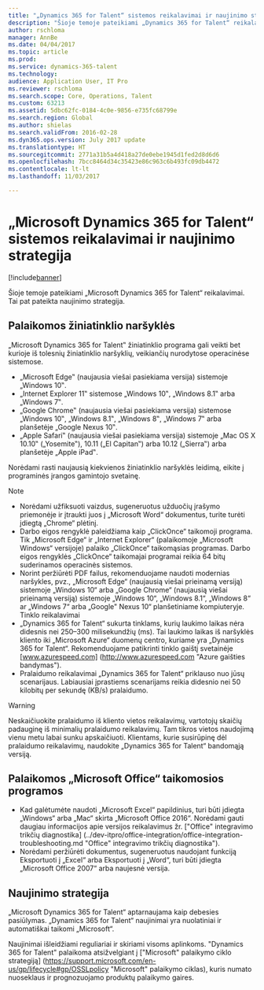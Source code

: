 ```yaml
---
title: "„Dynamics 365 for Talent“ sistemos reikalavimai ir naujinimo strategija"
description: "Šioje temoje pateikiami „Dynamics 365 for Talent“ reikalavimai. Tai pat pateikta naujinimo strategija."
author: rschloma
manager: AnnBe
ms.date: 04/04/2017
ms.topic: article
ms.prod: 
ms.service: dynamics-365-talent
ms.technology: 
audience: Application User, IT Pro
ms.reviewer: rschloma
ms.search.scope: Core, Operations, Talent
ms.custom: 63213
ms.assetid: 5dbc62fc-0184-4c0e-9856-e735fc68799e
ms.search.region: Global
ms.author: shielas
ms.search.validFrom: 2016-02-28
ms.dyn365.ops.version: July 2017 update
ms.translationtype: HT
ms.sourcegitcommit: 2771a31b5a4d418a27de0ebe1945d1fed2d8d6d6
ms.openlocfilehash: 7bcc8464d34c35423e86c963c6b493fc09db4472
ms.contentlocale: lt-lt
ms.lasthandoff: 11/03/2017

---
```


# <a name="microsoft-dynamics-365-for-talent-system-requirements-and-update-policy"></a>„Microsoft Dynamics 365 for Talent“ sistemos reikalavimai ir naujinimo strategija

[!include[banner](includes/banner.md)]


Šioje temoje pateikiami „Microsoft Dynamics 365 for Talent“ reikalavimai. Tai pat pateikta naujinimo strategija.

## <a name="supported-web-browsers"></a>Palaikomos žiniatinklio naršyklės

„Microsoft Dynamics 365 for Talent‟ žiniatinklio programa gali veikti bet kurioje iš tolesnių žiniatinklio naršyklių, veikiančių nurodytose operacinėse sistemose. 

*   „Microsoft Edge‟ (naujausia viešai pasiekiama versija) sistemoje „Windows 10‟.
*   „Internet Explorer 11‟ sistemose „Windows 10‟, „Windows 8.1‟ arba „Windows 7‟.
*   „Google Chrome‟ (naujausia viešai pasiekiama versija) sistemose „Windows 10‟, „Windows 8.1‟, „Windows 8‟, „Windows 7‟ arba planšetėje „Google Nexus 10‟.
*   „Apple Safari‟ (naujausia viešai pasiekiama versija) sistemoje „Mac OS X 10.10‟ („Yosemite‟), 10.11 („El Capitan‟) arba 10.12 („Sierra‟) arba planšetėje „Apple iPad‟.

Norėdami rasti naujausią kiekvienos žiniatinklio naršyklės leidimą, eikite į programinės įrangos gamintojo svetainę. 

> [!NOTE]
> * Norėdami užfiksuoti vaizdus, sugeneruotus užduočių įrašymo priemonėje ir įtraukti juos į „Microsoft Word“ dokumentus, turite turėti įdiegtą „Chrome“ plėtinį. 
> * Darbo eigos rengyklė paleidžiama kaip „ClickOnce“ taikomoji programa. Tik „Microsoft Edge“ ir „Internet Explorer“ (palaikomoje „Microsoft Windows“ versijoje) palaiko „ClickOnce“ taikomąsias programas. Darbo eigos rengyklės „ClickOnce“ taikomajai programai reikia 64 bitų suderinamos operacinės sistemos.
> * Norint peržiūrėti PDF failus, rekomenduojame naudoti modernias naršykles, pvz., „Microsoft Edge“ (naujausią viešai prieinamą versiją) sistemoje „Windows 10“ arba „Google Chrome“ (naujausią viešai prieinamą versiją) sistemoje „Windows 10“, „Windows 8.1“, „Windows 8“ ar „Windows 7“ arba „Google" Nexus 10“ planšetiniame kompiuteryje.
Tinklo reikalavimai
> * „Dynamics 365 for Talent“ sukurta tinklams, kurių laukimo laikas nėra didesnis nei 250–300 milisekundžių (ms). Tai laukimo laikas iš naršyklės kliento iki „Microsoft Azure“ duomenų centro, kuriame yra „Dynamics 365 for Talent“. Rekomenduojame patikrinti tinklo gaištį svetainėje [www.azurespeed.com] (http://www.azurespeed.com "Azure gaišties bandymas").
> * Pralaidumo reikalavimai „Dynamics 365 for Talent“ priklauso nuo jūsų scenarijaus. Labiausiai įprastiems scenarijams reikia didesnio nei 50 kilobitų per sekundę (KB/s) pralaidumo.

> [!WARNING]
> Neskaičiuokite pralaidumo iš kliento vietos reikalavimų, vartotojų skaičių padauginę iš minimalių pralaidumo reikalavimų. Tam tikros vietos naudojimą vienu metu labai sunku apskaičiuoti. Klientams, kurie susirūpinę dėl pralaidumo reikalavimų, naudokite „Dynamics 365 for Talent“ bandomąją versiją.

## <a name="supported-microsoft-office-applications"></a>Palaikomos „Microsoft Office“ taikomosios programos

*   Kad galėtumėte naudoti „Microsoft Excel“ papildinius, turi būti įdiegta „Windows“ arba „Mac“ skirta „Microsoft Office 2016“. Norėdami gauti daugiau informacijos apie versijos reikalavimus žr. ["Office" integravimo trikčių diagnostika] (../dev-itpro/office-integration/office-integration-troubleshooting.md "Office" integravimo trikčių diagnostika").
*   Norėdami peržiūrėti dokumentus, sugeneruotus naudojant funkciją Eksportuoti į „Excel“ arba Eksportuoti į „Word“, turi būti įdiegta „Microsoft Office 2007“ arba naujesnė versija.

## <a name="update-policy"></a>Naujinimo strategija

„Microsoft Dynamics 365 for Talent“ aptarnaujama kaip debesies pasiūlymas. „Dynamics 365 for Talent“ naujinimai yra nuolatiniai ir automatiškai taikomi „Microsoft“.

Naujinimai išleidžiami reguliariai ir skiriami visoms aplinkoms.  "Dynamics 365 for Talent" palaikoma atsižvelgiant į ["Microsoft" palaikymo ciklo strategiją] (https://support.microsoft.com/en-us/gp/lifecycle#gp/OSSLpolicy "Microsoft" palaikymo ciklas), kuris numato nuoseklaus ir prognozuojamo produktų palaikymo gaires.

